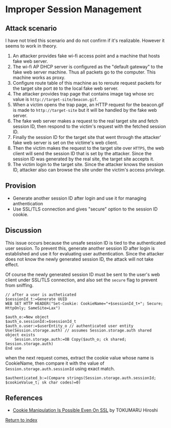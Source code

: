 # Improper Session Management

## Attack scenario

I have not tried this scenario and do not confirm if it's realizable. However it seems to work in theory.

1. An attacker provides fake wi-fi access point and a machine that hosts fake web server.
1. The wi-fi AP DHCP server is configured as the "default gateway" to the fake web server machine. Thus all packets go to the computer. This machine works as proxy.
1. Configure route table of this machine as to reroute request packets for the target site port `80` to the local fake web server.
1. The attacker provides trap page that contains image tag whose src value is `http://target-site/beacon.gif`.
1. When a victim opens the trap page, an HTTP request for the beacon.gif is made to `http://target-site` but it will be handled by the fake web server.
1. The fake web server makes a request to the real target site and fetch session ID, then respond to the victim's request with the fetched session ID.
1. Finally the session ID for the target site that went through the attacker' fake web server is set on the victime's web client.
1. Then the victim makes the request to the target site over `HTTPS`, the web client will send the session ID that is set by the attacker. Since the session ID was generated by the real site, the target site accepts it.
1. The victim login to the target site. Since the attacker knows the session ID, attacker also can browse the site under the victim's access privilege.

## Provision

- Generate another session ID after login and use it for managing anthentication
- Use SSL/TLS connection and gives "secure" option to the session ID cookie.

## Discussion

This issue occurs because the unsafe session ID is tied to the authenticated user session. To prevent this, generate another session ID after login is established and use it for evaluating user authentication. Since the attacker does not know the newly generated session ID, the attack will not take effect.

Of course the newly generated session ID must be sent to the user's web client under SSL/TLS connection, and also set the `secure` flag to prevent from sniffing.

```4D
// after a user is autheticated
$sessionId_t:=Generate UUID
WEB SET HTTP HEADER("Set-Cookie: CookieName="+$sessionId_t+"; Secure; HttpOnly; SameSite=Lax")

$auth_o:=New object
$auth_o.sessionId:=$sessionId_t
$auth_o.user:=$userEntity_o // authenticated user entity
Use(Session.storage.auth) // assumes Session.storage.auth shared object exists
    Session.storage.auth:=OB Copy($auth_o; ck shared; Session.storage.auth)
End use
```

when the next request comes, extract the cookie value whose name is CookieName, then compare it with the value of `Session.storage.auth.sessionId` using exact match.

```4D
$authenticated_b:=(Compare strings(Session.storage.auth.sessionId; $cookieValue_t; sk char codes)=0)
```

## References

- [Cookie Manipulation Is Possible Even On SSL](https://blog.tokumaru.org/2013/09/cookie-manipulation-is-possible-even-on-ssl.html) by TOKUMARU Hiroshi

[Return to index](index.html)
